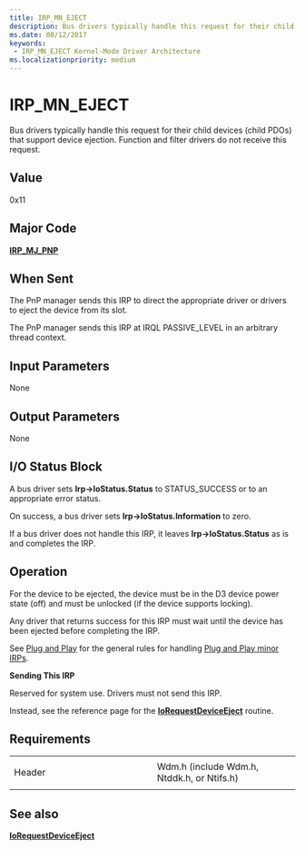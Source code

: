 ```yaml
---
title: IRP_MN_EJECT
description: Bus drivers typically handle this request for their child devices (child PDOs) that support device ejection. Function and filter drivers do not receive this request.
ms.date: 08/12/2017
keywords:
 - IRP_MN_EJECT Kernel-Mode Driver Architecture
ms.localizationpriority: medium
---
```


# IRP\_MN\_EJECT


Bus drivers typically handle this request for their child devices (child PDOs) that support device ejection. Function and filter drivers do not receive this request.

## Value

0x11

## Major Code

[**IRP\_MJ\_PNP**](irp-mj-pnp.md)

## When Sent

The PnP manager sends this IRP to direct the appropriate driver or drivers to eject the device from its slot.

The PnP manager sends this IRP at IRQL PASSIVE\_LEVEL in an arbitrary thread context.

## Input Parameters


None

## Output Parameters


None

## I/O Status Block


A bus driver sets **Irp-&gt;IoStatus.Status** to STATUS\_SUCCESS or to an appropriate error status.

On success, a bus driver sets **Irp-&gt;IoStatus.Information** to zero.

If a bus driver does not handle this IRP, it leaves **Irp-&gt;IoStatus.Status** as is and completes the IRP.

## Operation

For the device to be ejected, the device must be in the D3 device power state (off) and must be unlocked (if the device supports locking).

Any driver that returns success for this IRP must wait until the device has been ejected before completing the IRP.

See [Plug and Play](./introduction-to-plug-and-play.md) for the general rules for handling [Plug and Play minor IRPs](plug-and-play-minor-irps.md).

**Sending This IRP**

Reserved for system use. Drivers must not send this IRP.

Instead, see the reference page for the [**IoRequestDeviceEject**](/windows-hardware/drivers/ddi/wdm/nf-wdm-iorequestdeviceeject) routine.

## Requirements

<table>
<colgroup>
<col width="50%" />
<col width="50%" />
</colgroup>
<tbody>
<tr class="odd">
<td><p>Header</p></td>
<td>Wdm.h (include Wdm.h, Ntddk.h, or Ntifs.h)</td>
</tr>
</tbody>
</table>

## See also


[**IoRequestDeviceEject**](/windows-hardware/drivers/ddi/wdm/nf-wdm-iorequestdeviceeject)

 

